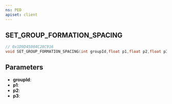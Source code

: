 ```yaml
---
ns: PED
apiset: client
---
```

## SET_GROUP_FORMATION_SPACING

```c
// 0x1D9D45004C28C916
void SET_GROUP_FORMATION_SPACING(int groupId,float p1,float p2,float p3);
```


## Parameters
* **groupId**:
* **p1**:
* **p2**:
* **p3**: